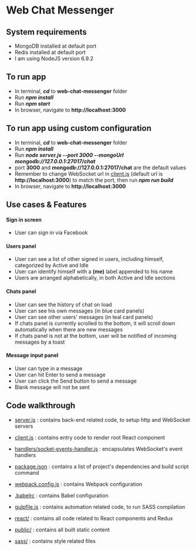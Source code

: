 # Web Chat Messenger

## System requirements
* MongoDB installed at default port
* Redis installed at default port
* I am using NodeJS version 6.9.2

## To run app
* In terminal, ***cd*** to **web-chat-messenger** folder
* Run ***npm install***
* Run ***npm start***
* In browser, navigate to **http://localhost:3000**

## To run app using custom configuration
* In terminal, ***cd*** to **web-chat-messenger** folder
* Run ***npm install***
* Run ***node server.js --port 3000 --mongoUrl mongodb://127.0.0.1:27017/chat***
* port **3000** and **mongodb://127.0.0.1:27017/chat** are the default values
* Remember to change WebSocket url in [client.js](client.js) (default url is **http://localhost:3000**) to match the port, then run ***npm run build***
* In browser, navigate to **http://localhost:3000**

## Use cases & Features
#### Sign in screen
* User can sign in via Facebook

#### Users panel
* User can see a list of other signed in users, including himself, categorized by Active and Idle
* User can identify himself with a **(me)** label appended to his name
* Users are arranged alphabetically, in both Active and Idle sections

#### Chats panel

* User can see the history of chat on load
* User can see his own messages (in blue card panels)
* User can see other users' messages (in teal card panels)
* If chats panel is currently scrolled to the bottom, it will scroll down automatically when there are new messages
* If chats panel is not at the bottom, user will be notified of incoming messages by a toast

#### Message input panel

* User can type in a message
* User can hit Enter to send a message
* User can click the Send button to send a message
* Blank message will not be sent

## Code walkthrough
* [server.js](server.js) : contains back-end related code, to setup http and WebSocket servers


* [client.js](client.js) : contains entry code to render root React component


* [handlers/socket-events-handler.js](handlers/socket-events-handler.js) : encapsulates WebSocket's event handlers


* [package.json](package.json) : contains a list of project's dependencies and build script command


* [webpack.config.js](webpack.config.js) : contains Webpack configuration


* [.babelrc](.babelrc) : contains Babel configuration


* [gulpfile.js](gulpfile.js) : contains automation related code, to run SASS compilation


* [react/](react/) : contains all code related to React components and Redux


* [public/](public/) : contains all built static content


* [sass/](sass/) : contains style related files